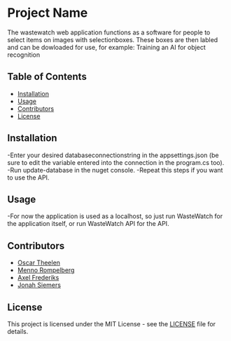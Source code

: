 # Project Name

The wastewatch web application functions as a software for people to select items on images with selectionboxes. These boxes are then labled and can be dowloaded for use, for example: Training an AI for object recognition

## Table of Contents

- [Installation](#installation)
- [Usage](#usage)
- [Contributors](#contributors)
- [License](#license)

## Installation
-Enter your desired databaseconnectionstring in the appsettings.json (be sure to edit the variable entered into the connection in the program.cs too).
-Run update-database in the nuget console.
-Repeat this steps if you want to use the API.

## Usage
-For now the application is used as a localhost, so just run WasteWatch for the application itself, or run WasteWatch API for the API.

## Contributors
- [Oscar Theelen](https://github.com/Ozziehman)
- [Menno Rompelberg](https://github.com/MasterDisaster7)
- [Axel Frederiks](https://github.com/ProgrammerGhostPrK)
- [Jonah Siemers](https://github.com/Doomayy)

## License

This project is licensed under the MIT License - see the [LICENSE](LICENSE) file for details.
